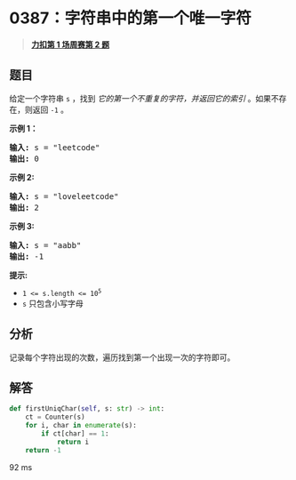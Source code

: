# 0387：字符串中的第一个唯一字符


> <u>**[力扣第 1 场周赛第 2 题](https://leetcode.cn/problems/first-unique-character-in-a-string/)**</u>

## 题目

<p>给定一个字符串 <code>s</code> ，找到 <em>它的第一个不重复的字符，并返回它的索引</em> 。如果不存在，则返回 <code>-1</code> 。</p>



<p><strong>示例 1：</strong></p>

<pre>
<strong>输入:</strong> s = "leetcode"
<strong>输出:</strong> 0
</pre>

<p><strong>示例 2:</strong></p>

<pre>
<strong>输入:</strong> s = "loveleetcode"
<strong>输出:</strong> 2
</pre>

<p><strong>示例 3:</strong></p>

<pre>
<strong>输入:</strong> s = "aabb"
<strong>输出:</strong> -1
</pre>



<p><strong>提示:</strong></p>

<ul>
<li><code>1 &lt;= s.length &lt;= 10<sup>5</sup></code></li>
<li><code>s</code> 只包含小写字母</li>
</ul>


## 分析

记录每个字符出现的次数，遍历找到第一个出现一次的字符即可。

## 解答

```python
def firstUniqChar(self, s: str) -> int:
	ct = Counter(s)
	for i, char in enumerate(s):
		if ct[char] == 1:
			return i
	return -1
```
92 ms


